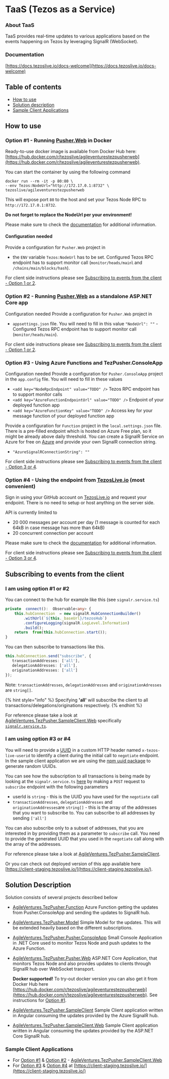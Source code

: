 
# TaaS \(Tezos as a Service\)

### About TaaS

TaaS provides real-time updates to various applications based on the events happening on Tezos by leveraging SignalR \(WebSocket\).

### Documentation
[https://docs.tezoslive.io/docs-welcome](https://docs.tezoslive.io/docs-welcome)

## Table of contents

* [How to use](./#how-to-use)
* [Solution description](./#solution-description)
* [Sample Client Applications](./#sample-client-applications)

## How to use

### Option \#1 - Running [Pusher.Web](https://github.com/agile-ventures/TaaS/tree/master/AgileVentures.TezPusher.Pusher.Web) in Docker

Ready-to-use docker image is available from Docker Hub here: [https://hub.docker.com/r/tezoslive/agileventurestezpusherweb](https://hub.docker.com/r/tezoslive/agileventurestezpusherweb).

You can start the container by using the following command
```
docker run --rm -it -p 80:80 \
--env Tezos:NodeUrl="http://172.17.0.1:8732" \
tezoslive/agileventurestezpusherweb
```
This will expose port `80` to the host and set your Tezos Node RPC to `http://172.17.0.1:8732`.

**Do not forget to replace the NodeUrl per your environment!**

Please make sure to check the [documentation](https://docs.tezoslive.io/docs-getting-started/docs-using-docker) for additional information.
#### Configuration needed

Provide a configuration for `Pusher.Web` project in

* the `ENV` variable `Tezos:NodeUrl` has to be set. Configured Tezos RPC endpoint has to support monitor call \(`monitor/heads/main`\ and `/chains/main/blocks/hash`).

For client side instructions please see [Subscribing to events from the client - Option 1 or 2](./#i-am-using-option-1-or-2).

### Option \#2 - Running [Pusher.Web](https://github.com/agile-ventures/TaaS/tree/master/AgileVentures.TezPusher.Pusher.Web) as a standalone ASP.NET Core app

Configuration needed Provide a configuration for `Pusher.Web` project in

* `appsettings.json` file. You will need to fill in this value `"NodeUrl": ""` - Configured Tezos RPC endpoint has to support monitor call \(`monitor/heads/main`\).

For client side instructions please see [Subscribing to events from the client - Option 1 or 2](./#i-am-using-option-1-or-2).

### Option \#3 - Using Azure Functions and TezPusher.ConsoleApp

Configuration needed Provide a configuration for `Pusher.ConsoleApp` project in the `app.config` file. You will need to fill in these values

* `<add key="NodeRpcEndpoint" value="TODO" />` Tezos RPC endpoint has to support monitor calls
* `<add key="AzureFunctionEndpointUrl" value="TODO" />` Endpoint of your deployed function app
* `<add key="AzureFunctionKey" value="TODO" />` Access key for your message function of your deployed function app

Provide a configuration for `Function` project in the `local.settings.json` file. There is a pre-filled endpoint which is hosted on Azure Free plan, so it might be already above daily threshold. You can create a SignalR Service on Azure for free on [Azure](https://azure.microsoft.com/en-us/) and provide your own SignalR connection string.

* `"AzureSignalRConnectionString": ""`    

For client side instructions please see [Subscribing to events from the client - Option 3 or 4](./#i-am-using-option-3-or-4).

### Option \#4 - Using the endpoint from [TezosLive.io](https://tezoslive.io)  \(most convenient\) 

Sign in using your GitHub account on [TezosLive.io](https://tezoslive.io) and request your endpoint. There is no need to setup or host anything on the server side.

API is currently limited to

* 20 000 messages per account per day \(1 message is counted for each 64kB in case message has more than 64kB\)
* 20 concurrent connection per account

Please make sure to check the [documentation](https://docs.tezoslive.io/docs-getting-started/docs-using-tezoslive.io-endpoint) for additional information.

For client side instructions please see [Subscribing to events from the client - Option 3 or 4](./#i-am-using-option-3-or-4).

## Subscribing to events from the client

### I am using option \#1 or \#2

You can connect to the hub for example like this \(see `signalr.service.ts`\)

```typescript
private  connect():  Observable<any> {
    this.hubConnection  = new signalR.HubConnectionBuilder()
        .withUrl(`${this._baseUrl}/tezosHub`)
        .configureLogging(signalR.LogLevel.Information)
        .build();
    return  from(this.hubConnection.start());
}
```

You can then subscribe to transactions like this.

```typescript
this.hubConnection.send("subscribe", { 
   transactionAddresses: ['all'],
   delegationAddresses: ['all'],
   originationAddresses: ['all']
});
```

Note: `transactionAddresses`, `delegationAddresses` and `originationAdresses` are `string[]`.

{% hint style="info" %}
 Specifying **'all'** will subscribe the client to all transactions/delegations/originations respectively.
{% endhint %}

For reference please take a look at [AgileVentures.TezPusher.SampleClient.Web](https://github.com/agile-ventures/TaaS/tree/master/AgileVentures.TezPusher.SampleClient.Web) specifically [`signalr.service.ts`](https://github.com/agile-ventures/TaaS/blob/84fe386b38f5e488a194a2aa531b109c7dc435d6/AgileVentures.TezPusher.SampleClient.Web/src/app/signalr.service.ts#L65).

### I am using option \#3 or \#4

You will need to provide a [UUID](https://en.wikipedia.org/wiki/Universally_unique_identifier) in a custom HTTP header named `x-tezos-live-userid` to identify a client during the initial call to `negotiate` endpoint. In the sample client application we are using the [npm uuid package](https://www.npmjs.com/package/uuid) to generate random UUIDs.

You can see how the subscription to all transactions is being made by looking at the `signalr.service.ts` [here](https://github.com/agile-ventures/TaaS/blob/master/AgileVentures.TezPusher.SampleClient/src/app/signalr.service.ts) by making a `POST` request to `subscribe` endpoint with the following parameters

* userId is `string` - this is the UUID you have used for the `negotiate` call
* `transactionAddresses`, `delegationAddresses` and `originationAddresses`are `string[]` - this is the array of the addresses that you want to subscribe to. You can subscribe to all addresses by sending `['all']`

You can also subscribe only to a subset of addresses, that you are interested in by providing them as a parameter to `subscribe` call. You need to provide the generated UUID that you used in the `negotiate` call along with the array of the addresses.

For reference please take a look at [AgileVentures.TezPusher.SampleClient](https://github.com/agile-ventures/TaaS/tree/master/AgileVentures.TezPusher.SampleClient).

Or you can check out deployed version of this app available here [https://client-staging.tezoslive.io/](https://client-staging.tezoslive.io/).

## Solution Description

Solution consists of several projects described bellow

* [AgileVentures.TezPusher.Function](https://github.com/agile-ventures/TaaS/tree/master/AgileVentures.TezPusher.Function) Azure Function getting the updates from Pusher.ConsoleApp and sending the updates to SignalR hub.
* [AgileVentures.TezPusher.Model](https://github.com/agile-ventures/TaaS/tree/master/AgileVentures.TezPusher.Model) Simple Model for the updates. This will be extended heavily based on the different subscriptions.
* [AgileVentures.TezPusher.Pusher.ConsoleApp](https://github.com/agile-ventures/TaaS/tree/master/AgileVentures.TezPusher.Pusher.ConsoleApp) Small Console Application in .NET Core used to monitor Tezos Node and push updates to the Azure Function.
* [AgileVentures.TezPusher.Pusher.Web](https://github.com/agile-ventures/TaaS/tree/master/AgileVentures.TezPusher.Pusher.Web) ASP.NET Core Application, that monitors Tezos Node and also provides updates to clients through SignalR hub over WebSocket transport.

  **Docker supported!** To try-out docker version you can also get it from Docker Hub here [https://hub.docker.com/r/tezoslive/agileventurestezpusherweb](https://hub.docker.com/r/tezoslive/agileventurestezpusherweb). See instructions for [Option \#1](./#option-1---running-pusherweb-in-docker-most-convenient-at-the-moment).

* [AgileVentures.TezPusher.SampleClient](https://github.com/agile-ventures/TaaS/tree/master/AgileVentures.TezPusher.SampleClient) Sample Client application written in Angular consuming the updates provided by the Azure SignalR hub.
* [AgileVentures.TezPusher.SampleClient.Web](https://github.com/agile-ventures/TaaS/tree/master/AgileVentures.TezPusher.SampleClient.Web) Sample Client application written in Angular consuming the updates provided by the ASP.NET Core SignalR hub.

### Sample Client Applications

* For [Option \#1](./#option-1---running-pusherweb-in-docker-most-convenient-at-the-moment) & [Option \#2](./#option-2---running-pusherweb-as-a-standalone-aspnet-core-app) - [AgileVentures.TezPusher.SampleClient.Web](https://github.com/agile-ventures/TaaS/tree/master/AgileVentures.TezPusher.SampleClient.Web)
* For  [Option \#3](./#option-3---using-azure-functions-and-tezpusherconsoleapp) & [Option \#4](./#option-4---using-the-endpoint-from-tezosliveio) at [https://client-staging.tezoslive.io/](https://client-staging.tezoslive.io/)

